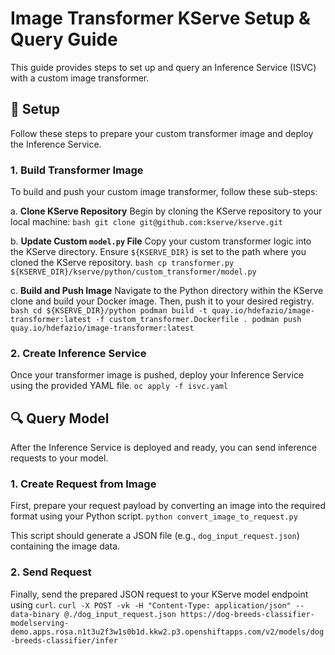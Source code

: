 # Image Transformer KServe Setup & Query Guide

This guide provides steps to set up and query an Inference Service (ISVC) with a custom image transformer.

## 🚀 Setup

Follow these steps to prepare your custom transformer image and deploy the Inference Service.

### 1. Build Transformer Image

To build and push your custom image transformer, follow these sub-steps:

a.  **Clone KServe Repository**
Begin by cloning the KServe repository to your local machine:
`bash git clone git@github.com:kserve/kserve.git `

b.  **Update Custom `model.py` File**
Copy your custom transformer logic into the KServe directory. Ensure `${KSERVE_DIR}` is set to the path where you cloned the KServe repository.
`bash cp transformer.py ${KSERVE_DIR}/kserve/python/custom_transformer/model.py `

c.  **Build and Push Image**
Navigate to the Python directory within the KServe clone and build your Docker image. Then, push it to your desired registry.
`bash cd ${KSERVE_DIR}/python podman build -t quay.io/hdefazio/image-transformer:latest -f custom_transformer.Dockerfile . podman push quay.io/hdefazio/image-transformer:latest `

### 2. Create Inference Service

Once your transformer image is pushed, deploy your Inference Service using the provided YAML file.
`oc apply -f isvc.yaml`

## 🔍 Query Model

After the Inference Service is deployed and ready, you can send inference requests to your model.

### 1. Create Request from Image

First, prepare your request payload by converting an image into the required format using your Python script.
`python convert_image_to_request.py`

This script should generate a JSON file (e.g., `dog_input_request.json`) containing the image data.

### 2. Send Request

Finally, send the prepared JSON request to your KServe model endpoint using `curl`.
`curl -X POST -vk -H "Content-Type: application/json" --data-binary @./dog_input_request.json https://dog-breeds-classifier-modelserving-demo.apps.rosa.n1t3u2f3w1s0b1d.kkw2.p3.openshiftapps.com/v2/models/dog-breeds-classifier/infer `

